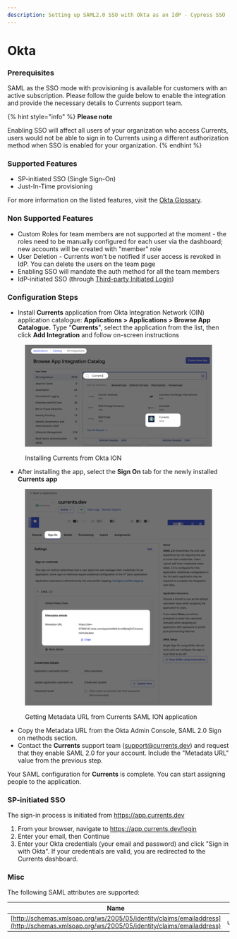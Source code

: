 ```yaml
---
description: Setting up SAML2.0 SSO with Okta as an IdP - Cypress SSO
---
```


# Okta

### Prerequisites

SAML as the SSO mode with provisioning is available for customers with an active subscription. Please follow the guide below to enable the integration and provide the necessary details to Currents support team.

{% hint style="info" %}
**Please note**

Enabling SSO will affect all users of your organization who access Currents, users would not be able to sign in to Currents using a different authorization method when SSO is enabled for your organization.
{% endhint %}

### Supported Features

* SP-initiated SSO (Single Sign-On)
* Just-In-Time provisioning

For more information on the listed features, visit the [Okta Glossary](https://help.okta.com/okta\_help.htm?type=oie\&id=ext\_glossary).

### Non Supported Features

* Custom Roles for team members are not supported at the moment - the roles need to be manually configured for each user via the dashboard; new accounts will be created with "member" role
* User Deletion - Currents won't be notified if user access is revoked in IdP. You can delete the users on the team page
* Enabling SSO will mandate the auth method for all the team members
* IdP-initiated SSO (through [Third-party Initiated Login](https://openid.net/specs/openid-connect-core-1\_0.html#ThirdPartyInitiatedLogin))

### Configuration Steps

* Install **Currents** application from Okta Integration Network (OIN) application catalogue: **Applications > Applications > Browse App Catalogue.** Type "**Currents**", select the application from the list, then click **Add Integration** and follow on-screen instructions

<figure><img src="../../../.gitbook/assets/currents-2023-05-19-23.56.26@2x.png" alt=""><figcaption><p>Installing Currents from Okta ION</p></figcaption></figure>

* After installing the app, select the **Sign On** tab for the newly installed **Currents app**

<figure><img src="../../../.gitbook/assets/currents-2023-05-23-15.07.42@2x.png" alt=""><figcaption><p>Getting Metadata URL from Currents SAML ION application</p></figcaption></figure>

* Copy the Metadata URL from the Okta Admin Console, SAML 2.0 Sign on methods section.
* Contact the **Currents** support team (support@currents.dev) and request that they enable SAML 2.0 for your account. Include the "Metadata URL" value from the previous step.

Your SAML configuration for **Currents** is complete. You can start assigning people to the application.

### SP-initiated SSO

The sign-in process is initiated from https://app.currents.dev

1. From your browser, navigate to https://app.currents.dev/login
2. Enter your email, then Continue
3. Enter your Okta credentials (your email and password) and click "Sign in with Okta". If your credentials are valid, you are redirected to the Currents dashboard.

### Misc

The following SAML attributes are supported:

| Name                                                                                                                                     | Value      |
| ---------------------------------------------------------------------------------------------------------------------------------------- | ---------- |
| [http://schemas.xmlsoap.org/ws/2005/05/identity/claims/emailaddress](http://schemas.xmlsoap.org/ws/2005/05/identity/claims/emailaddress) | user.email |

